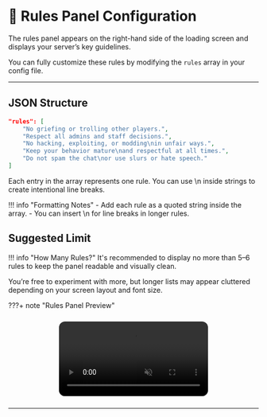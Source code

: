 # 📜 Rules Panel Configuration

The rules panel appears on the right-hand side of the loading screen and displays your server’s key guidelines.

You can fully customize these rules by modifying the `rules` array in your config file.

---

## JSON Structure

```json
"rules": [
    "No griefing or trolling other players.",
    "Respect all admins and staff decisions.",
    "No hacking, exploiting, or modding\nin unfair ways.",
    "Keep your behavior mature\nand respectful at all times.",
    "Do not spam the chat\nor use slurs or hate speech."
]
```

Each entry in the array represents one rule.
You can use \n inside strings to create intentional line breaks.

!!! info "Formatting Notes"
    - Add each rule as a quoted string inside the array.
    - You can insert \\n for line breaks in longer rules.

## Suggested Limit

!!! info "How Many Rules?"
    It's recommended to display no more than 5–6 rules to keep the panel readable and visually clean.

You’re free to experiment with more, but longer lists may appear cluttered depending on your screen layout and font size.

???+ note "Rules Panel Preview"
    <div style="display: flex; justify-content: center; margin: 1.5rem 0;">
        <video 
            src="./../media/mp4/RulesDemo.mp4" 
            autoplay 
            muted 
            playsinline 
            loop 
            style="max-width: 100%; border-radius: 12px;">
        </video>
    </div>

---
